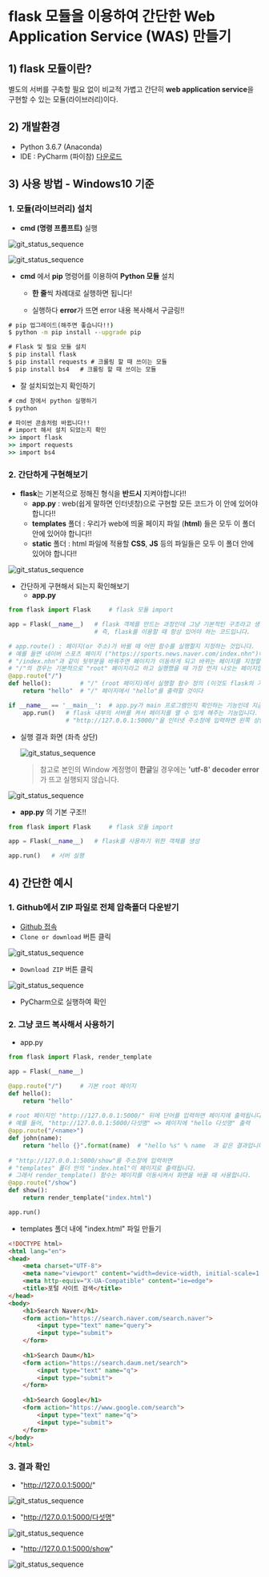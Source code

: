 # flask 모듈을 이용하여 간단한 Web Application Service (WAS) 만들기



## 1) flask 모듈이란?

별도의 서버를 구축할 필요 없이 비교적 가볍고 간단히 **web application service**을 구현할 수 있는 모듈(라이브러리)이다.



## 2) 개발환경

- Python 3.6.7 (Anaconda)
- IDE : PyCharm (파이참)   [다운로드](https://www.jetbrains.com/pycharm/download/#section=windows)



## 3) 사용 방법 - Windows10 기준

### 1. 모듈(라이브러리) 설치

- **cmd (명령 프롬프트)** 실행

![git_status_sequence](img/begin_cmd.png)

![git_status_sequence](img/cmd.png)

- **cmd** 에서 **pip** 명령어를 이용하여 **Python 모듈** 설치
  - **한 줄**씩 차례대로 실행하면 됩니다!

  - 실행하다 **error**가 뜨면 error 내용 복사해서 구글링!!

```cmd
# pip 업그레이드(해주면 좋습니다!!)
$ python -m pip install --upgrade pip

# Flask 및 필요 모듈 설치
$ pip install flask
$ pip install requests # 크롤링 할 때 쓰이는 모듈
$ pip install bs4	# 크롤링 할 때 쓰이는 모듈
```

- 잘 설치되었는지 확인하기

```cmd
# cmd 창에서 python 실행하기
$ python

# 파이썬 콘솔처럼 바뀝니다!!
# import 해서 설치 되었는지 확인
>> import flask
>> import requests
>> import bs4
```



### 2. 간단하게 구현해보기

- **flask**는 기본적으로 정해진 형식을 **반드시** 지켜야합니다!!
  - **app.py** : web(쉽게 말하면 인터넷창)으로 구현할 모든 코드가 이 안에 있어야 합니다!!
  - **templates** 폴더 : 우리가 web에 띄울 페이지 파일 (**html**) 들은 모두 이 폴더 안에 있어야 합니다!!
  - **static** 폴더 : html 파일에 적용할 **CSS**, **JS** 등의 파일들은 모두 이 폴더 안에 있어야 합니다!!

![git_status_sequence](img/basic_form.PNG)

- 간단하게 구현해서 되는지 확인해보기
  - **app.py**

```python
from flask import Flask		# flask 모듈 import

app = Flask(__name__)	# flask 객체를 만드는 과정인데 그냥 기본적인 구조라고 생각하면 됩니다.
						# 즉, flask를 이용할 때 항상 있어야 하는 코드입니다.

# app.route() : 페이지(or 주소)가 바뀔 때 어떤 함수를 실행할지 지정하는 것입니다.
# 예를 들면 네이버 스포츠 페이지 ("https://sports.news.naver.com/index.nhn")에서
# "/index.nhn"과 같이 뒷부분을 바꿔주면 페이지가 이동하게 되고 바뀌는 페이지를 지정할 주소를 정해주는 것입니다.
# "/"의 경우는 기본적으로 "root" 페이지라고 하고 실행했을 때 가장 먼저 나오는 페이지입니다.
@app.route("/")	
def hello():		# "/" (root 페이지)에서 실행할 함수 정의 (이것도 flask의 기본 틀입니다.)
    return "hello"	# "/" 페이지에서 "hello"를 출력할 것이다

if __name__ == '__main__':	# app.py가 main 프로그램인지 확인하는 기능인데 지금은 없어도 무방합니다.
    app.run()	# flask 내부의 서버를 켜서 페이지를 열 수 있게 해주는 기능입니다.
    			# "http://127.0.0.1:5000/"을 인터넷 주소창에 입력하면 왼쪽 상단에 "hello"가 출력됩니다.
```

- 실행 결과 화면 (좌측 상단)

  ![git_status_sequence](img/hello.PNG)

  > 참고로 본인의 Window 계정명이 **한글**일 경우에는 **'utf-8' decoder error**가 뜨고 실행되지 않습니다.

![git_status_sequence](img/decode_error.PNG)



- **app.py** 의 기본 구조!!

```python
from flask import Flask		# flask 모듈 import

app = Flask(__name__)	# flask를 사용하기 위한 객체를 생성

app.run()	# 서버 실행
```



## 4) 간단한 예시

### 1. Github에서 ZIP 파일로 전체 압축폴더 다운받기

- [Github 접속](https://github.com/statKim/Webproject-with-flask)
- `Clone or download` 버튼 클릭

![git_status_sequence](img/gitcapture1.PNG)

- `Download ZIP` 버튼 클릭

![git_status_sequence](img/gitcapture2.PNG)

- PyCharm으로 실행하여 확인



### 2. 그냥 코드 복사해서 사용하기

- app.py

```python
from flask import Flask, render_template

app = Flask(__name__)

@app.route("/")		# 기본 root 페이지
def hello():
    return "hello"
    
# root 페이지인 "http://127.0.0.1:5000/" 뒤에 단어를 입력하면 페이지에 출력됩니다.
# 예를 들어, "http://127.0.0.1:5000/다섯명" => 페이지에 "hello 다섯명" 출력
@app.route("/<name>")
def john(name):
    return "hello {}".format(name)	# "hello %s" % name  과 같은 결과입니다!!
    
# "http://127.0.0.1:5000/show"를 주소창에 입력하면
# "templates" 폴더 안의 "index.html"이 페이지로 출력됩니다.
# 그래서 render_template() 함수는 페이지를 이동시켜서 화면을 바꿀 때 사용합니다.
@app.route("/show")
def show():
    return render_template("index.html")

app.run()
```

- templates 폴더 내에 "index.html" 파일 만들기

```html
<!DOCTYPE html>
<html lang="en">
<head>
    <meta charset="UTF-8">
    <meta name="viewport" content="width=device-width, initial-scale=1.0">
    <meta http-equiv="X-UA-Compatible" content="ie=edge">
    <title>포털 사이트 검색</title>
</head>
<body>
    <h1>Search Naver</h1>
    <form action="https://search.naver.com/search.naver">
        <input type="text" name="query">
        <input type="submit">
    </form>
    
    <h1>Search Daum</h1>
    <form action="https://search.daum.net/search">
        <input type="text" name="q">
        <input type="submit">
    </form>
    
    <h1>Search Google</h1>
    <form action="https://www.google.com/search">
        <input type="text" name="q">
        <input type="submit">
    </form>
</body>
</html>
```



### 3. 결과 확인

- "http://127.0.0.1:5000/"

![git_status_sequence](img/hello.PNG)

- "http://127.0.0.1:5000/다섯명"

![git_status_sequence](img/hello2.PNG)

- "http://127.0.0.1:5000/show"

![git_status_sequence](img/show.PNG)
